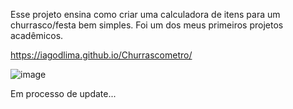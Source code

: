 
Esse projeto ensina como criar uma calculadora de itens para um churrasco/festa bem simples.
Foi um dos meus primeiros projetos acadêmicos.


https://iagodlima.github.io/Churrascometro/

![image](https://user-images.githubusercontent.com/94981994/199597564-8027ec9a-b6bc-4f33-97ae-653338e17dca.png)


Em processo de update...
